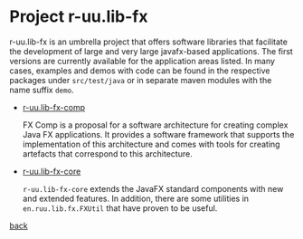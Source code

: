 # Project r-uu.lib-fx

r-uu.lib-fx is an umbrella project that offers software libraries that facilitate the development of large and very large javafx-based applications. The first versions are currently available for the application areas listed. In many cases, examples and demos with code can be found in the respective packages under ```src/test/java``` or in separate maven modules with the name suffix ```demo```.

- [r-uu.lib-fx-comp](comp/readme.md)

  FX Comp is a proposal for a software architecture for creating complex Java FX applications. It provides a software framework that supports the implementation of this architecture and comes with tools for creating artefacts that correspond to this architecture.
  
- [r-uu.lib-fx-core](core/readme.md)

  ```r-uu.lib-fx-core``` extends the JavaFX standard components with new and extended features. In addition, there are some utilities in ```en.ruu.lib.fx.FXUtil``` that have proven to be useful.

[back](../readme.md)